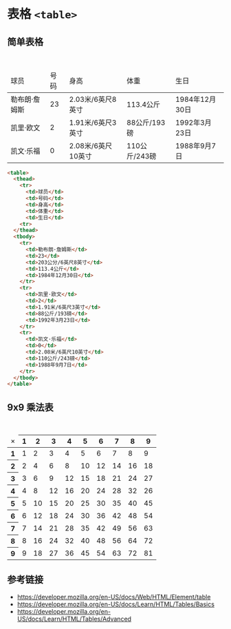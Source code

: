 # 表格 `<table>`

## 简单表格
<table>
  <thead>
    <tr>
      <td>球员</td>
      <td>号码</td>
      <td>身高</td>
      <td>体重</td>
      <td>生日</td>
    <tr>
  </thead>
  <tbody>
    <tr>
      <td>勒布朗·詹姆斯</td>
      <td>23</td>
      <td>2.03米/6英尺8英寸</td>
      <td>113.4公斤</td>
      <td>1984年12月30日</td>
    </tr>
    <tr>
      <td>凯里·欧文</td>
      <td>2</td>
      <td>1.91米/6英尺3英寸</td>
      <td>88公斤/193磅</td>
      <td>1992年3月23日</td>
    </tr>
    <tr>
      <td>凯文·乐福</td>
      <td>0</td>
      <td>2.08米/6英尺10英寸</td>
      <td>110公斤/243磅</td>
      <td>1988年9月7日</td>
    </tr>
  </tbody>
</table>

```html
<table>
  <thead>
    <tr>
      <td>球员</td>
      <td>号码</td>
      <td>身高</td>
      <td>体重</td>
      <td>生日</td>
    <tr>
  </thead>
  <tbody>
    <tr>
      <td>勒布朗·詹姆斯</td>
      <td>23</td>
      <td>203公分/6英尺8英寸</td>
      <td>113.4公斤</td>
      <td>1984年12月30日</td>
    </tr>
    <tr>
      <td>凯里·欧文</td>
      <td>2</td>
      <td>1.91米/6英尺3英寸</td>
      <td>88公斤/193磅</td>
      <td>1992年3月23日</td>
    </tr>
    <tr>
      <td>凯文·乐福</td>
      <td>0</td>
      <td>2.08米/6英尺10英寸</td>
      <td>110公斤/243磅</td>
      <td>1988年9月7日</td>
    </tr>
  </tbody>
</table>
```

## 9x9 乘法表
<table>
  <thead>
    <tr>
      <td>&times;</td>
      <th>1</th>
      <th>2</th>
      <th>3</th>
      <th>4</th>
      <th>5</th>
      <th>6</th>
      <th>7</th>
      <th>8</th>
      <th>9</th>
    </tr>
  </thead>
  <tbody>
    <tr>
      <th>1</th>
      <td>1</td>
      <td>2</td>
      <td>3</td>
      <td>4</td>
      <td>5</td>
      <td>6</td>
      <td>7</td>
      <td>8</td>
      <td>9</td>
    </tr>
    <tr>
      <th>2</th>
      <td>2</td>
      <td>4</td>
      <td>6</td>
      <td>8</td>
      <td>10</td>
      <td>12</td>
      <td>14</td>
      <td>16</td>
      <td>18</td>
    </tr>
    <tr>
      <th>3</th>
      <td>3</td>
      <td>6</td>
      <td>9</td>
      <td>12</td>
      <td>15</td>
      <td>18</td>
      <td>21</td>
      <td>24</td>
      <td>27</td>
    </tr>
    <tr>
      <th>4</th>
      <td>4</td>
      <td>8</td>
      <td>12</td>
      <td>16</td>
      <td>20</td>
      <td>24</td>
      <td>28</td>
      <td>32</td>
      <td>26</td>
    </tr>
    <tr>
      <th>5</th>
      <td>5</td>
      <td>10</td>
      <td>15</td>
      <td>20</td>
      <td>25</td>
      <td>30</td>
      <td>35</td>
      <td>40</td>
      <td>45</td>
    </tr>
    <tr>
      <th>6</th>
      <td>6</td>
      <td>12</td>
      <td>18</td>
      <td>24</td>
      <td>30</td>
      <td>36</td>
      <td>42</td>
      <td>48</td>
      <td>54</td>
    </tr>
    <tr>
      <th>7</th>
      <td>7</td>
      <td>14</td>
      <td>21</td>
      <td>28</td>
      <td>35</td>
      <td>42</td>
      <td>49</td>
      <td>56</td>
      <td>63</td>
    </tr>
    <tr>
      <th>8</th>
      <td>8</td>
      <td>16</td>
      <td>24</td>
      <td>32</td>
      <td>40</td>
      <td>48</td>
      <td>56</td>
      <td>64</td>
      <td>72</td>
    </tr>
    <tr>
      <th>9</th>
      <td>9</td>
      <td>18</td>
      <td>27</td>
      <td>36</td>
      <td>45</td>
      <td>54</td>
      <td>63</td>
      <td>72</td>
      <td>81</td>
    </tr>
  </tbody>
</table>

## 参考链接
* https://developer.mozilla.org/en-US/docs/Web/HTML/Element/table
* https://developer.mozilla.org/en-US/docs/Learn/HTML/Tables/Basics
* https://developer.mozilla.org/en-US/docs/Learn/HTML/Tables/Advanced
